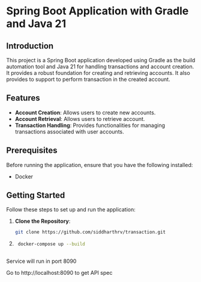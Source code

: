 # Spring Boot Application with Gradle and Java 21

## Introduction

This project is a Spring Boot application developed using Gradle as the build automation tool and Java 21 for handling transactions and account creation. It provides a robust foundation for creating and retrieving accounts. It also provides to support to perform transaction in the created account.

## Features

- **Account Creation**: Allows users to create new accounts.
- **Account Retrieval**: Allows users to retrieve account.
- **Transaction Handling**: Provides functionalities for managing transactions associated with user accounts.

## Prerequisites

Before running the application, ensure that you have the following installed:

- Docker

## Getting Started

Follow these steps to set up and run the application:

1. **Clone the Repository**:

   ```bash
   git clone https://github.com/siddharthrv/transaction.git

2. ```bash
    docker-compose up --build
    
Service will run in port 8090

Go to http://localhost:8090 to get API spec